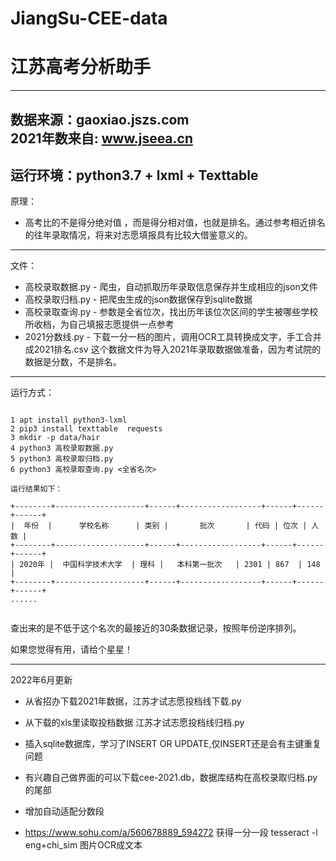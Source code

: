# JiangSu-CEE-data
# 江苏高考分析助手
---
数据来源：gaoxiao.jszs.com  
2021年数来自: www.jseea.cn
---
运行环境：python3.7 + lxml  + Texttable 
---
原理：
* 高考比的不是得分绝对值 ，而是得分相对值，也就是排名。通过参考相近排名的往年录取情况，将来对志愿填报具有比较大借鉴意义的。

---
文件：

* 高校录取数据.py - 爬虫，自动抓取历年录取信息保存并生成相应的json文件
* 高校录取归档.py - 把爬虫生成的json数据保存到sqlite数据
* 高校录取查询.py - 参数是全省位次，找出历年该位次区间的学生被哪些学校所收档，为自己填报志愿提供一点参考
* 2021分数线.py  - 下载一分一档的图片，调用OCR工具转换成文字，手工合并成2021排名.csv 这个数据文件为导入2021年录取数据做准备，因为考试院的数据是分数，不是排名。
---
运行方式：

```

1 apt install python3-lxml
2 pip3 install texttable  requests 
3 mkdir -p data/hair
4 python3 高校录取数据.py 
5 python3 高校录取归档.py 
6 python3 高校录取查询.py <全省名次>

运行结果如下：

+--------+--------------------+------+------------------+------+------+------+
|  年份  |      学校名称      | 类别 |       批次       | 代码 | 位次 | 人数 |
+--------+--------------------+------+------------------+------+------+------+
| 2020年 |  中国科学技术大学  | 理科 |   本科第一批次   | 2301 | 867  | 148  |
+--------+--------------------+------+------------------+------+------+------+
......


```

查出来的是不低于这个名次的最接近的30条数据记录，按照年份逆序排列。


如果您觉得有用，请给个星星！


---
2022年6月更新

+ 从省招办下载2021年数据，江苏才试志愿投档线下载.py
+ 从下载的xls里读取投档数据 江苏才试志愿投档线归档.py
+ 插入sqlite数据库，学习了INSERT OR UPDATE,仅INSERT还是会有主键重复问题
+ 有兴趣自己做界面的可以下载cee-2021.db，数据库结构在高校录取归档.py的尾部

+ 增加自动适配分数段
+ https://www.sohu.com/a/560678889_594272 获得一分一段 tesseract -l eng+chi_sim 图片OCR成文本